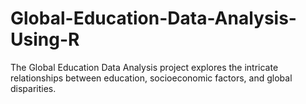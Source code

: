 # Global-Education-Data-Analysis-Using-R
The Global Education Data Analysis project explores the intricate relationships between education, socioeconomic factors, and global disparities.
